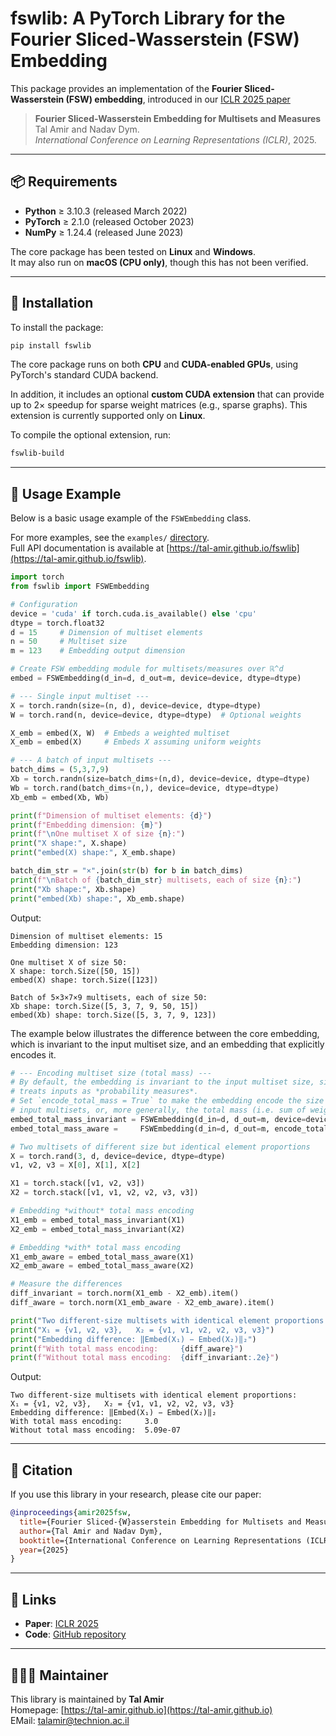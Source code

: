 # fswlib: A PyTorch Library for the Fourier Sliced-Wasserstein (FSW) Embedding

This package provides an implementation of the **Fourier Sliced-Wasserstein (FSW) embedding**, introduced in our [ICLR 2025 paper](https://iclr.cc/virtual/2025/poster/30562)

> **Fourier Sliced-Wasserstein Embedding for Multisets and Measures**  
> Tal Amir and Nadav Dym.  
> *International Conference on Learning Representations (ICLR)*, 2025.

---

## 📦 Requirements

- **Python** ≥ 3.10.3 (released March 2022)  
- **PyTorch** ≥ 2.1.0 (released October 2023)  
- **NumPy** ≥ 1.24.4 (released June 2023)  
  
The core package has been tested on **Linux** and **Windows**.  
It may also run on **macOS (CPU only)**, though this has not been verified.  


---

## 🔧 Installation

To install the package:

```bash
pip install fswlib
```
The core package runs on both **CPU** and **CUDA-enabled GPUs**, using PyTorch's standard CUDA backend.  

In addition, it includes an optional **custom CUDA extension** that can provide up to 2× speedup for sparse weight matrices (e.g., sparse graphs). This extension is currently supported only on **Linux**.

  
To compile the optional extension, run:

```bash
fswlib-build
```


---

## 📘 Usage Example

Below is a basic usage example of the `FSWEmbedding` class.  

For more examples, see the `examples/` [directory](https://github.com/tal-amir/fswlib/tree/main/examples).  
Full API documentation is available at [https://tal-amir.github.io/fswlib](https://tal-amir.github.io/fswlib).


```python
import torch
from fswlib import FSWEmbedding

# Configuration
device = 'cuda' if torch.cuda.is_available() else 'cpu'
dtype = torch.float32
d = 15     # Dimension of multiset elements
n = 50     # Multiset size
m = 123    # Embedding output dimension

# Create FSW embedding module for multisets/measures over ℝ^d
embed = FSWEmbedding(d_in=d, d_out=m, device=device, dtype=dtype)

# --- Single input multiset ---
X = torch.randn(size=(n, d), device=device, dtype=dtype)
W = torch.rand(n, device=device, dtype=dtype)  # Optional weights

X_emb = embed(X, W)  # Embeds a weighted multiset
X_emb = embed(X)     # Embeds X assuming uniform weights

# --- A batch of input multisets ---
batch_dims = (5,3,7,9)
Xb = torch.randn(size=batch_dims+(n,d), device=device, dtype=dtype)
Wb = torch.rand(batch_dims+(n,), device=device, dtype=dtype)
Xb_emb = embed(Xb, Wb)

print(f"Dimension of multiset elements: {d}")
print(f"Embedding dimension: {m}")
print(f"\nOne multiset X of size {n}:")
print("X shape:", X.shape)
print("embed(X) shape:", X_emb.shape)

batch_dim_str = "×".join(str(b) for b in batch_dims)
print(f"\nBatch of {batch_dim_str} multisets, each of size {n}:")
print("Xb shape:", Xb.shape)
print("embed(Xb) shape:", Xb_emb.shape)
```

Output:
```
Dimension of multiset elements: 15
Embedding dimension: 123

One multiset X of size 50:
X shape: torch.Size([50, 15])
embed(X) shape: torch.Size([123])

Batch of 5×3×7×9 multisets, each of size 50:
Xb shape: torch.Size([5, 3, 7, 9, 50, 15])
embed(Xb) shape: torch.Size([5, 3, 7, 9, 123])
```

The example below illustrates the difference between the core embedding, which is invariant to the input multiset size, and an embedding that explicitly encodes it.
```python
# --- Encoding multiset size (total mass) ---
# By default, the embedding is invariant to the input multiset size, since it
# treats inputs as *probability measures*.
# Set `encode_total_mass = True` to make the embedding encode the size of the
# input multisets, or, more generally, the total mass (i.e. sum of weights).
embed_total_mass_invariant = FSWEmbedding(d_in=d, d_out=m, device=device, dtype=dtype)
embed_total_mass_aware =     FSWEmbedding(d_in=d, d_out=m, encode_total_mass=True, device=device, dtype=dtype)

# Two multisets of different size but identical element proportions
X = torch.rand(3, d, device=device, dtype=dtype)
v1, v2, v3 = X[0], X[1], X[2]

X1 = torch.stack([v1, v2, v3])
X2 = torch.stack([v1, v1, v2, v2, v3, v3])

# Embedding *without* total mass encoding
X1_emb = embed_total_mass_invariant(X1)
X2_emb = embed_total_mass_invariant(X2)

# Embedding *with* total mass encoding
X1_emb_aware = embed_total_mass_aware(X1)
X2_emb_aware = embed_total_mass_aware(X2)

# Measure the differences
diff_invariant = torch.norm(X1_emb - X2_emb).item()
diff_aware = torch.norm(X1_emb_aware - X2_emb_aware).item()

print("Two different-size multisets with identical element proportions:")
print("X₁ = {v1, v2, v3},   X₂ = {v1, v1, v2, v2, v3, v3}")
print("Embedding difference: ‖Embed(X₁) − Embed(X₂)‖₂")
print(f"With total mass encoding:     {diff_aware}")
print(f"Without total mass encoding:  {diff_invariant:.2e}")
```

Output:
```
Two different-size multisets with identical element proportions:
X₁ = {v1, v2, v3},   X₂ = {v1, v1, v2, v2, v3, v3}
Embedding difference: ‖Embed(X₁) − Embed(X₂)‖₂
With total mass encoding:     3.0
Without total mass encoding:  5.09e-07
```

---

## 📄 Citation

If you use this library in your research, please cite our paper:

```bibtex
@inproceedings{amir2025fsw,
  title={Fourier Sliced-{W}asserstein Embedding for Multisets and Measures},
  author={Tal Amir and Nadav Dym},
  booktitle={International Conference on Learning Representations (ICLR)},
  year={2025}
}
```

---

## 🔗 Links

- **Paper**: [ICLR 2025](https://iclr.cc/virtual/2025/poster/30562)  
- **Code**: [GitHub repository](https://github.com/tal-amir/fswlib)

---

## 👨🏻‍🔧 Maintainer

This library is maintained by **Tal Amir**  
Homepage: [https://tal-amir.github.io](https://tal-amir.github.io)  
EMail: [talamir@technion.ac.il](mailto:talamir@technion.ac.il)

